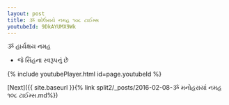 ```yaml
---
layout: post
title: ૐ શોઉંરાયે નમહ ૧૦૮ ટાઈમ્સ
youtubeId: 9DkAYUMX9Wk
---
```

 
 
 ૐ હાર્યક્ષય નમહ  
 
 -  જે સિંહના સ્વરૂપનું છે 
 
  
 
  
 
 
 
 
 
 


{% include youtubePlayer.html id=page.youtubeId %}
 
[Next]({{ site.baseurl }}{% link  split2/_posts/2016-02-08-ૐ મનોહરાયાં નમહ ૧૦૮ ટાઈમ્સ.md%})
 
